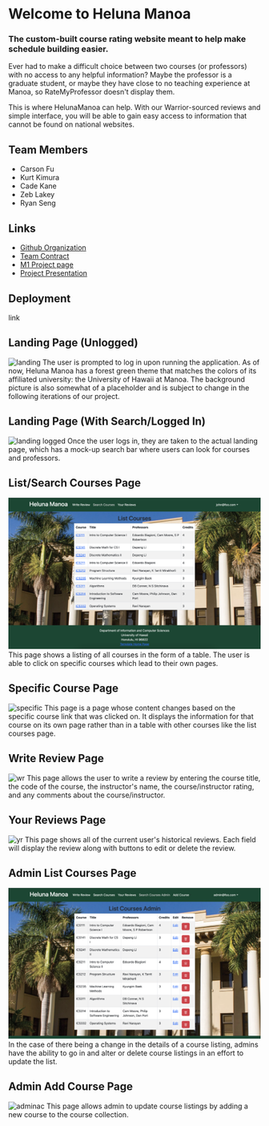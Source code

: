 # Welcome to Heluna Manoa

### The custom-built course rating website meant to help make schedule building easier.

Ever had to make a difficult choice between two courses (or professors) with no access to any helpful information? Maybe the professor is a graduate student, or maybe they have close to no teaching experience at Manoa, so RateMyProfessor doesn't display them.

This is where HelunaManoa can help. With our Warrior-sourced reviews and simple interface, you will be able to gain easy access to information that cannot be found on national websites.
## Team Members
- Carson Fu
- Kurt Kimura
- Cade Kane
- Zeb Lakey
- Ryan Seng
## Links
- [Github Organization](https://github.com/heluna-manoa)
- [Team Contract](https://docs.google.com/document/d/12twXzM_kbYR9SQWyv-C6Nzfe04kZUe1oB3TTHs8LCSo/edit)
- [M1 Project page](https://github.com/orgs/heluna-manoa/projects/1)
- [Project Presentation](https://docs.google.com/presentation/d/1cNOeQgEP03B-rQ20OXL9z2knQaNhdSBpdU4lwtChcpQ/edit#slide=id.g298e20f8316_1_18)
## Deployment
link

## Landing Page (Unlogged)
<img src="doc/landing-unlogged.png" alt="landing">
The user is prompted to log in upon running the application. As of now, Heluna Manoa has a forest green theme that matches the colors of its affiliated university: the University of Hawaii at Manoa. The background picture is also somewhat of a placeholder and is subject to change in the following iterations of our project.

## Landing Page (With Search/Logged In)
<img src="doc/landing-logged.png" alt="landing logged">
Once the user logs in, they are taken to the actual landing page, which has a mock-up search bar where users can look for courses and professors.

## List/Search Courses Page
<img src="doc/list-courses.png" alt="list course">
This page shows a listing of all courses in the form of a table. The user is able to click on specific courses which lead to their own pages.

## Specific Course Page
<img src="doc/specific-course.png" alt="specific">
This page is a page whose content changes based on the specific course link that was clicked on. It displays the information for that course on its own page rather than in a table with other courses like the list courses page.

## Write Review Page
<img src="doc/write-review.png" alt="wr">
This page allows the user to write a review by entering the course title, the code of the course, the instructor's name, the course/instructor rating, and any comments about the course/instructor.

## Your Reviews Page
<img src="doc/your-reviews.png" alt="yr">
This page shows all of the current user's historical reviews. Each field will display the review along with buttons to edit or delete the review.

## Admin List Courses Page
<img src="doc/list-courses-admin.png" alt="adminlc">
In the case of there being a change in the details of a course listing, admins have the ability to go in and alter or delete course listings in an effort to update the list.

## Admin Add Course Page
<img src="doc/add-course-admin.png" alt="adminac">
This page allows admin to update course listings by adding a new course to the course collection.
